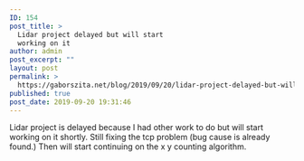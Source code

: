 ```yaml
---
ID: 154
post_title: >
  Lidar project delayed but will start
  working on it
author: admin
post_excerpt: ""
layout: post
permalink: >
  https://gaborszita.net/blog/2019/09/20/lidar-project-delayed-but-will-start-working-on-it/
published: true
post_date: 2019-09-20 19:31:46
---
```

<!-- wp:paragraph -->
<p>Lidar project is delayed because I had other work to do but will start working on it shortly. Still fixing the tcp problem (bug cause is already found.) Then will start continuing on the x y counting algorithm.</p>
<!-- /wp:paragraph -->